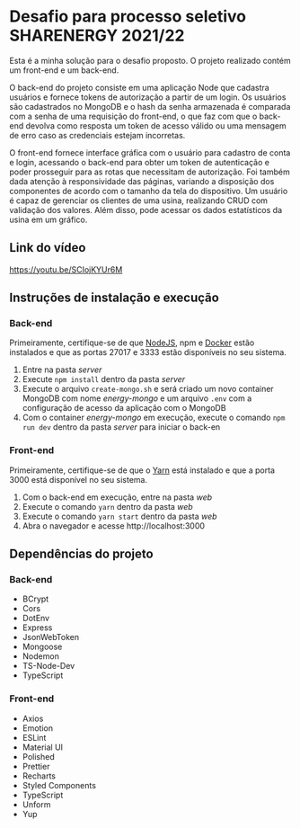 # Desafio para processo seletivo SHARENERGY 2021/22

Esta é a minha solução para o desafio proposto. O projeto realizado contém um front-end e um back-end.

O back-end do projeto consiste em uma aplicação Node que cadastra usuários e fornece tokens de autorização a partir de um login. Os usuários são cadastrados no MongoDB e o hash da senha armazenada é comparada com a senha de uma requisição do front-end, o que faz com que o back-end devolva como resposta um token de acesso válido ou uma mensagem de erro caso as credenciais estejam incorretas.

O front-end fornece interface gráfica com o usuário para cadastro de conta e login, acessando o back-end para obter um token de autenticação e poder prosseguir para as rotas que necessitam de autorização. Foi também dada atenção à responsividade das páginas, variando a disposição dos componentes de acordo com o tamanho da tela do dispositivo. Um usuário é capaz de gerenciar os clientes de uma usina, realizando CRUD com validação dos valores. Além disso, pode acessar os dados estatísticos da usina em um gráfico.

## Link do vídeo
https://youtu.be/SCIojKYUr6M

## Instruções de instalação e execução

### Back-end

Primeiramente, certifique-se de que [NodeJS](https://nodejs.org/en/), npm e [Docker](https://docs.docker.com/get-docker/) estão instalados e que as portas 27017 e 3333 estão disponíveis no seu sistema.

1. Entre na pasta *server*
2. Execute `npm install` dentro da pasta *server*
3. Execute o arquivo `create-mongo.sh` e será criado um novo container MongoDB com nome *energy-mongo* e um arquivo `.env` com a configuração de acesso da aplicação com o MongoDB
4. Com o container *energy-mongo* em execução, execute o comando `npm run dev` dentro da pasta *server* para iniciar o back-en

### Front-end

Primeiramente, certifique-se de que o [Yarn](https://classic.yarnpkg.com/lang/en/docs/install/) está instalado e que a porta 3000 está disponível no seu sistema.

1. Com o back-end em execução, entre na pasta *web*
2. Execute o comando `yarn` dentro da pasta *web*
3. Execute o comando `yarn start` dentro da pasta *web*
4. Abra o navegador e acesse http://localhost:3000

## Dependências do projeto

### Back-end

- BCrypt
- Cors
- DotEnv
- Express
- JsonWebToken
- Mongoose
- Nodemon
- TS-Node-Dev
- TypeScript

### Front-end

- Axios
- Emotion
- ESLint
- Material UI
- Polished
- Prettier
- Recharts
- Styled Components
- TypeScript
- Unform
- Yup
